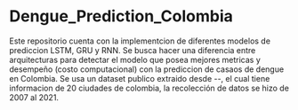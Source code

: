 # Dengue_Prediction_Colombia
Este repositorio cuenta con la implementcion de diferentes modelos de prediccion LSTM, GRU y RNN. Se busca hacer una diferencia entre arquitecturas para detectar el modelo que posea mejores metricas y desempeño (costo computacional) con la prediccion de casaos de dengue en Colombia. Se usa un dataset publico extraido desde --, el cual tiene informacion de 20 ciudades de colombia, la recolección de datos se hizo de 2007 al 2021.
